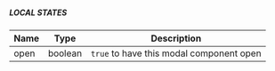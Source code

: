 ##### LOCAL STATES

| Name |  Type  |  Description  |  
|---|---|---|
| open | boolean  | `true` to have this modal component open |